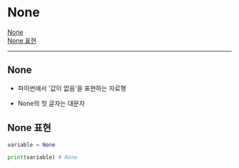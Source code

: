 # None

[None](#none-1)   
[None 표현](#none-표현)   

---

## None
- 파이썬에서 '값이 없음'을 표현하는 자료형

- None의 첫 글자는 대문자

## None 표현

```python
variable = None

print(variable) # None
```